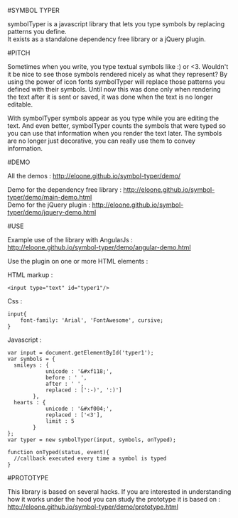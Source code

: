 #SYMBOL TYPER

symbolTyper is a javascript library that lets you type symbols by replacing patterns you define.<br> 
It exists as a standalone dependency free library or a jQuery plugin.

#PITCH

Sometimes when you write, you type textual symbols like :) or <3. Wouldn't it be nice to see those symbols rendered nicely as what they represent? By using the power of icon fonts symbolTyper will replace those patterns you defined with their symbols. Until now this was done only when rendering the text after it is sent or saved, it was done when the text is no longer editable. 

With symbolTyper symbols appear as you type while you are editing the text. And even better, symbolTyper counts the symbols that were typed so you can use that information when you render the text later. The symbols are no longer just decorative, you can really use them to convey information. 

#DEMO

All the demos : http://eloone.github.io/symbol-typer/demo/ 

Demo for the dependency free library : http://eloone.github.io/symbol-typer/demo/main-demo.html<br>
Demo for the jQuery plugin : http://eloone.github.io/symbol-typer/demo/jquery-demo.html

#USE

Example use of the library with AngularJs : <br>
http://eloone.github.io/symbol-typer/demo/angular-demo.html

Use the plugin on one or more HTML elements :

HTML markup :

````
<input type="text" id="typer1"/>
````

Css : 

````
input{
	font-family: 'Arial', 'FontAwesome', cursive;
}
````
Javascript :

````
var input = document.getElementById('typer1');
var symbols = {
  smileys : {
            unicode : '&#xf118;',
            before : ' ',
            after : ' ',
            replaced : [':-)', ':)']
        },
  hearts : {
            unicode : '&#xf004;',
            replaced : ['<3'],
            limit : 5
        }
};
var typer = new symbolTyper(input, symbols, onTyped);

function onTyped(status, event){
  //callback executed every time a symbol is typed
}

````

#PROTOTYPE

This library is based on several hacks. If you are interested in understanding how it works under the hood you can study the prototype it is based on : <br>
http://eloone.github.io/symbol-typer/demo/prototype.html 

